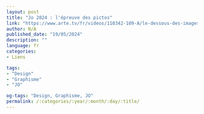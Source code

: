 ```yaml
---
layout: post
title: "Jo 2024 : l'épreuve des pictos"
link: "https://www.arte.tv/fr/videos/110342-109-A/le-dessous-des-images"
author: N/A
published_date: "19/05/2024"
description: ""
language: fr
categories:
- Liens

tags:
- "Design"
- "Graphisme"
- "JO"

og-tags: "Design, Graphisme, JO"
permalink: /:categories/:year/:month/:day/:title/
---
```

